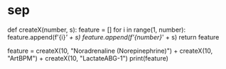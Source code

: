 # sep
def createX(number, s):
    feature = []
    for i in range(1, number):
        feature.append(f'{i}_' + s)
    feature.append(f'{number}_' + s)
    return feature

feature = createX(10, "Noradrenaline (Norepinephrine)") + createX(10, "ArtBPM") + createX(10, "LactateABG-1")
print(feature)
